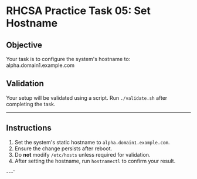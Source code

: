 # RHCSA Practice Task 05: Set Hostname

## Objective 
Your task is to configure the system's hostname to: alpha.domain1.example.com  


## Validation  
Your setup will be validated using a script. Run `./validate.sh` after completing the task.

---

## Instructions

1. Set the system's static hostname to `alpha.domain1.example.com`.
2. Ensure the change persists after reboot.
3. Do **not** modify `/etc/hosts` unless required for validation.
4. After setting the hostname, run `hostnamectl` to confirm your result.

---`

